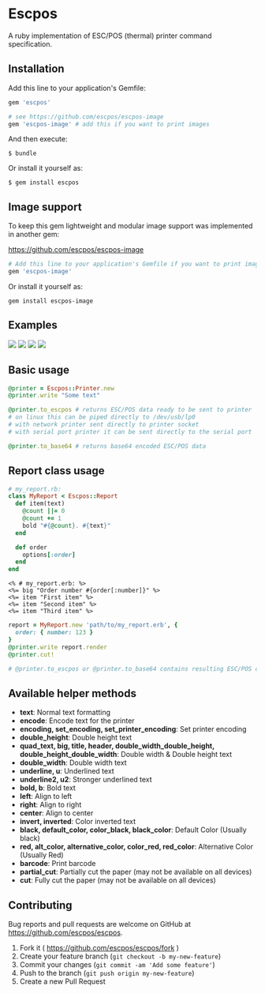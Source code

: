 # Escpos

A ruby implementation of ESC/POS (thermal) printer command specification.

## Installation

Add this line to your application's Gemfile:

```ruby
gem 'escpos'

# see https://github.com/escpos/escpos-image
gem 'escpos-image' # add this if you want to print images
```

And then execute:

    $ bundle

Or install it yourself as:

    $ gem install escpos

## Image support

To keep this gem lightweight and modular image support was implemented in another gem:

https://github.com/escpos/escpos-image

```ruby
# Add this line to your application's Gemfile if you want to print images
gem 'escpos-image'
```
Or install it yourself as:
```
gem install escpos-image
```

## Examples

![](https://github.com/escpos/escpos/blob/master/examples/IMG_20160608_001339_HDR.jpg)
![](https://github.com/escpos/escpos/blob/master/examples/IMG_20160610_161302_HDR.jpg)
![](https://github.com/escpos/escpos/blob/master/examples/IMG_20160610_204358_HDR.jpg)
![](https://github.com/escpos/escpos-image/blob/master/examples/IMG_20160610_232415_HDR.jpg)

## Basic usage

```ruby
@printer = Escpos::Printer.new
@printer.write "Some text"

@printer.to_escpos # returns ESC/POS data ready to be sent to printer
# on linux this can be piped directly to /dev/usb/lp0
# with network printer sent directly to printer socket
# with serial port printer it can be sent directly to the serial port

@printer.to_base64 # returns base64 encoded ESC/POS data
```

## Report class usage

```ruby
# my_report.rb:
class MyReport < Escpos::Report
  def item(text)
    @count ||= 0
    @count += 1
    bold "#{@count}. #{text}"
  end

  def order
    options[:order]
  end
end
```

```erb
<% # my_report.erb: %>
<%= big "Order number #{order[:number]}" %>
<%= item "First item" %>
<%= item "Second item" %>
<%= item "Third item" %>
```

```ruby
report = MyReport.new 'path/to/my_report.erb', {
  order: { number: 123 }
}
@printer.write report.render
@printer.cut!

# @printer.to_escpos or @printer.to_base64 contains resulting ESC/POS data
```

## Available helper methods

- **text**: Normal text formatting
- **encode**: Encode text for the printer
- **encoding, set_encoding, set_printer_encoding**: Set printer encoding
- **double_height**: Double height text
- **quad_text, big, title, header, double_width_double_height, double_height_double_width**: Double width & Double height text
- **double_width**: Double width text
- **underline, u**: Underlined text
- **underline2, u2**: Stronger underlined text
- **bold, b**: Bold text
- **left**: Align to left
- **right**: Align to right
- **center**: Align to center
- **invert, inverted**: Color inverted text
- **black, default_color, color_black, black_color**: Default Color (Usually black)
- **red, alt_color, alternative_color, color_red, red_color**: Alternative Color (Usually Red)
- **barcode**: Print barcode
- **partial_cut**: Partially cut the paper (may not be available on all devices)
- **cut**: Fully cut the paper (may not be available on all devices)

## Contributing

Bug reports and pull requests are welcome on GitHub at https://github.com/escpos/escpos.

1. Fork it ( https://github.com/escpos/escpos/fork )
2. Create your feature branch (`git checkout -b my-new-feature`)
3. Commit your changes (`git commit -am 'Add some feature'`)
4. Push to the branch (`git push origin my-new-feature`)
5. Create a new Pull Request
